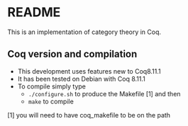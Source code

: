 # README #

This is an implementation of category theory in Coq.

## Coq version and compilation ##

* This development uses features new to Coq8.11.1
* It has been tested on Debian with Coq 8.11.1
* To compile simply type
    * ``` ./configure.sh ``` to produce the Makefile [1] and then
    * ``` make ``` to compile

[1] you will need to have coq_makefile to be on the path
